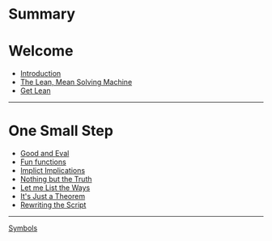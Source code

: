# Summary

# Welcome

- [Introduction](./introduction.md)
- [The Lean, Mean Solving Machine](./what_is_lean.md)
- [Get Lean](./get_lean.md)

---

# One Small Step


- [Good and Eval](./eval.md)
- [Fun functions](./functions.md)
- [Implict Implications](./implicit.md)
- [Nothing but the Truth](./truth.md)
- [Let me List the Ways](./lists.md)
- [It's Just a Theorem](./theorem.md)
- [Rewriting the Script](./rewrite.md)
<!-- - [Definitive defs](./defs.md)
- [Strutting Structs](./structs.md)
- [Apply Yourself](./apply.md)
- [Props to Propositions](./props.md)
- [Cooking with induction](./induction.md)
- [It's a big universe](./universe.md)
- [Types of Types](./types.md)
- [Classy Classes](./classes.md)
- [False explosions](./false.md)
- [Constructing the Classics](./classical_logic.md) -->

---

[Symbols](./symbols.md)